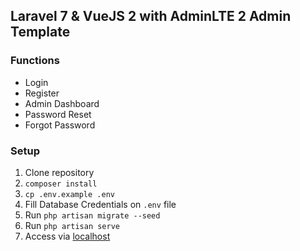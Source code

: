 ## Laravel 7 & VueJS 2 with AdminLTE 2 Admin Template

### Functions
- Login
- Register
- Admin Dashboard
- Password Reset
- Forgot Password

### Setup
1. Clone repository
2. `composer install`
3. `cp .env.example .env`
4. Fill Database Credentials on `.env` file
5. Run `php artisan migrate --seed`
6. Run `php artisan serve`
7. Access via [localhost](http://localhost:8000)

